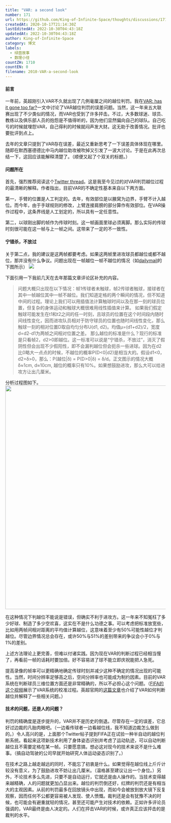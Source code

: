 ```yaml
---
title: "VAR: a second look"
number: 171
url: https://github.com/King-of-Infinite-Space/thoughts/discussions/171
createdAt: 2020-10-17T21:14:30Z
lastEditedAt: 2022-10-30T04:43:18Z
updatedAt: 2022-10-30T04:43:18Z
author: King-of-Infinite-Space
category: 博文
labels:
  - 绿茵故事
  - 数理小径
countZH: 1710
countEN: 0
filename: 2010-VAR-a-second-look
---
```


#### 前言
一年前，英超刚引入VAR不久就出现了几例毫厘之间的越位判罚。我在[VAR: has it gone too far?](https://github.com/King-of-Infinite-Space/thoughts/issues/26)一文中讨论了VAR越位判罚的误差问题。当然，这一年来五大联赛出现了不少类似的情况，而VAR也受到了许多抨击。不过，大多数球迷、球员、教练以及俱乐部人员的抱怨是不值得听的，因为他们显然偏向自己的球队。自己吃亏的时候就埋怨VAR，自己得利的时候就闷声发大财。这无助于改善情况。批评也要批评到点上。

去年的文章只提到了VAR存在误差，最近又重新思考了一下误差具体体现在哪里。随即在默西塞德德比中马内越位助攻被吹掉又引发了一波大讨论。于是在此再次总结一下，这回应该能解释清楚了。（顺便又起了个双关的标题。）

#### 问题所在

首先，强烈推荐阅读这个[Twitter thread](https://twitter.com/DaleJohnsonESPN/status/1318143868462911490)。这是我至今见过的对VAR判罚越位过程的最清晰的解释。作者指出，目前VAR的不确定性基本来自以下两方面。

第一，手臂的位置是人工判定的。去年，有效部位是以腋窝为边界，手臂不计入越位。而今年，由于手球规则的修改，上臂连接肩膀的部分算作有效部位。在VAR操作过程中，这条界线是人工划定的，所以具有一定任意性。

第二，以球刚出脚的帧作为传球时刻。这一帧画面里球必须离脚。那么实际的传球时刻很可能在这一帧与上一帧之间。这带来了一定的不一致性。

#### 宁错杀，不放过

关于第二点，我的建议是这两帧都要考虑。如果这两帧里进攻球员都越位或都不越位，那并没有什么争议。问题出现在一帧越位一帧不越位的情况（如[dailymail](https://www.dailymail.co.uk/sport/football/article-7367673/THE-GREAT-VAR-DEBATE-Tech-said-Sterling-2-4cm-offside-allowed-13cm-margin-error.html#i-5c6b49d3f4f00366)的下图所示）
![](https://user-images.githubusercontent.com/27502578/96530615-cdd8f500-1255-11eb-9648-34b6c259112d.png)

下面引用一下我前几天在去年那篇文章评论区补充的内容。
> 问题大概只出现在以下情况：帧1传球者未触球，帧2传球者触球，接球者在其中一帧越位其中一帧不越位。我们知道定格的两个瞬间的情况，但不知道中间的过程。理论上我们可以用插值法计算触球时间以及在那一刻的球员位置，但复杂的身体运动和触球大概很难用线性插值来计算。
如果我们假定触球可能发生在t1和t2之间的任一时刻，且球员的位置在这个时间段内随时间线性变化，因而进攻队员相对于防守球员的位置也随时间线性变化，那么触球一刻的相对位置D取自均匀分布U(d1, d2)。均值μ=(d1+d2)/2，宽度d=d2-d1为两帧之间相对位置之差。
那么越位的标准是什么？现行的标准是只看帧2，d2>0即越位。这一标准可以说是“宁错杀，不放过”，消灭了假阴性但会出现不少假阳性，即不会漏判越位但会扼杀一些进球。因为在d2比0略大一点点的时候，不越位的概率P(D<0|d2)是相当大的。假设d1<0，d2=δ>0，那么：P(越位|δ) = P(D>0|δ) = δ/d。正文图示的情况大概δ≈1cm, d≈10cm, 越位的概率只有10%。如果想鼓励进攻，那么大可以给进攻方让出几厘米。

分析过程图如下。
<img src='https://user-images.githubusercontent.com/27502578/96353453-41360780-109a-11eb-8d32-504bba513c50.png' width=700>

在这种情况下判越位不能说是错误，但确实不利于进攻方。这一年来不知冤枉了多少好球、制造了多少空欢喜，这实在不是什么功德之事。可以考虑把标准放宽些，比如用两帧间相对距离的平均值计算越位，这意味着至少有50%可能性越位才判越位。尽管边界情况总会存在，或许50%与51%的差别带来的争议会小于0%与1%的差别。

上述方法理论上更完善，但难以付诸实践。因为现在VAR的判断过程已经相当慢了，再看前一帧的话耗时要加倍。好不容易进了球不能立即庆祝能把人急死。

提高录像的帧率可以更精确地确定传球时刻并减少这种不确定的情况出现的可能性。当然，时间分辨率足够高之后，空间分辨率也可能成为制约因素。目前的VAR系统在判断球员三维位置方面还是非常精确的，所以不必担心这个问题。（[FIFA的这个视频](https://www.youtube.com/watch?v=PCOK7-kc_8o)展示了VAR系统的校准过程。英超官网的[这篇文章](https://www.premierleague.com/news/1488423)也介绍了VAR如何判断越位并解释了一些相关问题。）

#### 技术的问题，还是人的问题？
判罚的精确度是逐步提升的，VAR并不是历史的倒退。尽管存在一定的误差，它总好过边裁的凡胎肉眼吧。（一边看传球者一边看越位线，我不知道边裁怎么做到的。）令人高兴的是，上面那个Twitter帖子提到FIFA正在试验一种半自动的越位判断系统。看起来这项新技术利用了身体姿态识别并考虑了运动轨迹，可以自动判断越位且不需要定格在某一帧。只要愿意搞，想必这对现今的技术来说不是什么难事。（搞自动驾驶的公司早就开始研究人体运动姿态识别了。）

在技术之路上越走越远的同时，不能忘了初衷是什么。如果觉得在越位线上斤斤计较没有意义，为了鼓励进攻不妨让出几厘米。（温格甚至建议让出一个身位。）另外，不论技术多么先进，只要不是自动运行，它就还是由人操作的。当技术变得越来越精确，人的问题就更加凸显出来。越位的判罚倒还好，红牌的判罚还是有相当大的主观因素。从前的判罚最多在回放镜头中出现，而如今会被放到放大镜下反复观察，因而任何不公都更容易被人发现、使人愤慨。裁判还是会有犹豫不决的时候，也可能会有避重就轻的情况，甚至还可能产生对技术的依赖。正如许多评论员强调的，VAR最终是由人决定的。人们在抨击VAR的时候，或许真正应该抨击的是裁判的水平。
<img src='https://count.lnfinite.space/post/22.svg?plus=1' width='0' height='0' />